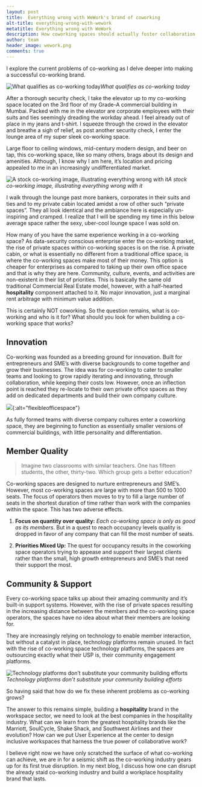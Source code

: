 ```yaml
---
layout: post
title:  Everything wrong with WeWork's brand of coworking
alt-title: everything-wrong-with-wework
metatitle: Everything wrong with WeWork
description: How coworking spaces should actually foster collaboration and enable innovation
author: team
header_image: wework.png
comments: true
---
```


I explore the current problems of co-working as I delve deeper into making a successful co-working brand.

![What qualifies as co-working today](https://cdn-images-1.medium.com/max/4530/1*tUjWIX5-r9sCod3qxqvUJw.jpeg)*What qualifies as co-working today*

After a thorough security check, I take the elevator up to my co-working space located on the 3rd floor of my Grade-A commercial building in Mumbai. Packed with me in the elevator are corporate employees with their suits and ties seemingly dreading the workday ahead. I feel already out of place in my jeans and t-shirt. I squeeze through the crowd in the elevator and breathe a sigh of relief, as post another security check, I enter the lounge area of my super sleek co-working space.

Large floor to ceiling windows, mid-century modern design, and beer on tap, this co-working space, like so many others, brags about its design and amenities. Although, I know why I am here, it’s location and pricing appealed to me in an increasingly undifferentiated market.

![A stock co-working image, illustrating everything wrong with it](https://cdn-images-1.medium.com/max/8000/1*hD8NS51A7XJMtTWCUKH9Vw.jpeg)*A stock co-working image, illustrating everything wrong with it*

I walk through the lounge past more bankers, corporates in their suits and ties and to my private cabin located amidst a row of other such “private spaces”. They all look identical and the ambiance here is especially un-inspiring and cramped. I realize that I will be spending my time in this below average space rather the sexy, uber-cool lounge space I was sold on.

How many of you have the same experience working in a co-working space? As data-security conscious enterprise enter the co-working market, the rise of private spaces within co-working spaces is on the rise. A private cabin, or what is essentially no different from a traditional office space, is where the co-working spaces make most of their money. This option is cheaper for enterprises as compared to taking up their own office space and that is why they are here. Community, culture, events, and activities are non-existent in their list of priorities. This is basically the same old traditional Commercial Real Estate model, however, with a half-hearted **hospitality** component attached to it. No major innovation, just a marginal rent arbitrage with minimum value addition.

This is certainly NOT coworking. So the question remains, what is co-working and who is it for? What should you look for when building a co-working space that works?

## Innovation

Co-working was founded as a breeding ground for innovation. Built for entrepreneurs and SME’s with diverse backgrounds to come together and grow their businesses. The idea was for co-working to cater to smaller teams and looking to grow rapidly iterating and innovating, through collaboration, while keeping their costs low. However, once an inflection point is reached they re-locate to their own private office spaces as they add on dedicated departments and build their own company culture.

![](https://cdn-images-1.medium.com/max/10944/1*itpAdE6O7ldkLqBqvW2ZTA.jpeg){:alt="flexibleofficespace"}

As fully formed teams with diverse company cultures enter a coworking space, they are beginning to function as essentially smaller versions of commercial buildings, with little personality and differentiation.

## Member Quality
> Imagine two classrooms with similar teachers. One has fifteen students, the other, thirty-two. Which group gets a better education?

Co-working spaces are designed to nurture entrepreneurs and SME’s. However, most co-working spaces are large with more than 500 to 1000 seats. The focus of operators then moves to try to fill a large number of seats in the shortest duration of time rather than work with the companies within the space. This has two adverse effects.

1. **Focus on quantity over quality:** *Each co-working space is only as good as its members*. But in a quest to reach occupancy levels quality is dropped in favor of any company that can fill the most number of seats.

1. **Priorities Mixed Up:** The quest for occupancy results in the coworking space operators trying to appease and support their largest clients rather than the small, high growth entrepreneurs and SME’s that need their support the most.

## Community & Support

Every co-working space talks up about their amazing community and it’s built-in support systems. However, with the rise of private spaces resulting in the increasing distance between the members and the co-working space operators, the spaces have no idea about what their members are looking for.

They are increasingly relying on technology to enable member interaction, but without a catalyst in place, technology platforms remain unused. In fact with the rise of co-working space technology platforms, the spaces are outsourcing exactly what their USP is, their community engagement platforms.

![Technology platforms don’t substitute your community building efforts](https://cdn-images-1.medium.com/max/8000/1*EIoaD9sRYalpWBGLQAoYpA.jpeg)*Technology platforms don’t substitute your community building efforts*

So having said that how do we fix these inherent problems as co-working grows?

The answer to this remains simple, building a **hospitality** brand in the workspace sector, we need to look at the best companies in the hospitality industry. What can we learn from the greatest hospitality brands like the Marriott, SoulCycle, Shake Shack, and Southwest Airlines and their evolution? How can we put User Experience at the center to design inclusive workspaces that harness the true power of collaborative work?

I believe right now we have only scratched the surface of what co-working can achieve, we are in for a seismic shift as the co-working industry gears up for its first true disruption. In my next blog, I discuss how one can disrupt the already staid co-working industry and build a workplace hospitality brand that lasts.

